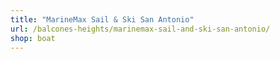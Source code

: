 ```yaml
---
title: "MarineMax Sail & Ski San Antonio"
url: /balcones-heights/marinemax-sail-and-ski-san-antonio/
shop: boat
---
```

